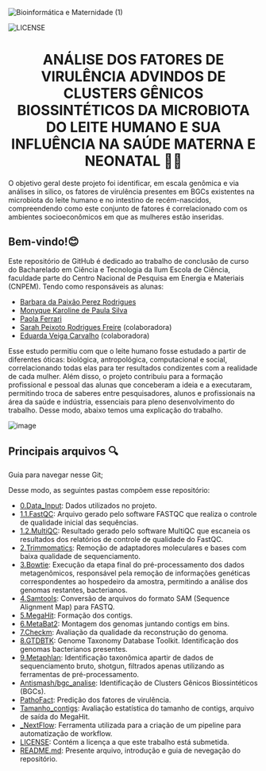 

![Bioinformática e Maternidade (1)](https://github.com/user-attachments/assets/faca3d80-24ec-4d41-85aa-c41c85975528)


![LICENSE](https://img.shields.io/badge/LICENSE-GNU%20General%20Public%20License%20v3.0-red) 

<h1 align="center"> ANÁLISE DOS FATORES DE VIRULÊNCIA ADVINDOS DE CLUSTERS GÊNICOS BIOSSINTÉTICOS DA MICROBIOTA DO LEITE HUMANO E SUA INFLUÊNCIA NA SAÚDE MATERNA E NEONATAL 🤱👶 </h1>

O objetivo geral deste projeto foi identificar, em escala genômica e via análises in silico, os fatores de virulência presentes em BGCs existentes na microbiota do leite humano e no intestino de recém-nascidos, compreendendo como este conjunto de fatores é correlacionado com os ambientes socioeconômicos em que as mulheres estão inseridas.
## Bem-vindo!😊

Este repositório de GitHub é dedicado ao trabalho de conclusão de curso do Bacharelado em Ciência e Tecnologia da Ilum Escola de Ciência, faculdade parte do Centro Nacional de Pesquisa em Energia e Materiais (CNPEM). Tendo como responsáveis as alunas:




- [Barbara da Paixão Perez Rodrigues](https://github.com/barbaraperez)
- [Monyque Karoline de Paula Silva](https://github.com/monocas)
- [Paola Ferrari](https://github.com/palolaferrari)
- [Sarah Peixoto Rodrigues Freire](https://github.com/Sarah-Freire) (colaboradora)
- [Eduarda Veiga Carvalho](https://github.com/veigaeduarda) (colaboradora)

Esse estudo permitiu com que o leite humano fosse estudado a partir de diferentes óticas: biológica, antropológica, computacional e social, correlacionando todas elas para ter resultados condizentes com a realidade de cada mulher. Além disso, o projeto contribuiu para a formação profissional e pessoal das alunas que conceberam a ideia e a executaram, permitindo troca de saberes entre pesquisadores, alunos e profissionais na área da saúde e indústria, essenciais para pleno desenvolvimento do trabalho.
 Desse modo, abaixo temos uma explicação do trabalho.

![image](https://github.com/user-attachments/assets/d9436792-0e52-49b6-8579-a902cbd9e27e)

## Principais arquivos 🔍

<p align="justify"> Guia para navegar nesse Git; </p>

Desse modo, as seguintes pastas compõem esse repositório:
- [0.Data_Input](https://github.com/monocas/TCC-Leite-Materno/tree/main/0.Data_Input): Dados utilizados no projeto.
- [1.1.FastQC](https://github.com/monocas/TCC-Leite-Materno/tree/main/1.1.FastQC): Arquivo gerado pelo software FASTQC que realiza o controle de qualidade inicial das sequências.
- [1.2.MultiQC](https://github.com/monocas/TCC-Leite-Materno/tree/main/1.2.MultiQC): Resultado gerado pelo software MultiQC que escaneia os resultados dos relatórios de controle de qualidade do FastQC.
- [2.Trimmomatics](https://github.com/monocas/TCC-Leite-Materno/tree/main/2.Trimmomatics): Remoção de adaptadores moleculares e bases com baixa qualidade de sequenciamento.
- [3.Bowtie](https://github.com/monocas/TCC-Leite-Materno/tree/main/3.Bowtie): Execução da etapa final do pré-processamento dos dados metagenômicos, responsável pela remoção de informações genéticas correspondentes ao hospedeiro da amostra, permitindo a análise dos genomas restantes, bacterianos.
- [4.Samtools](https://github.com/monocas/TCC-Leite-Materno/tree/main/4.Samtools): Conversão de arquivos do formato SAM (Sequence Alignment Map) para FASTQ.
- [5.MegaHit](https://github.com/monocas/TCC-Leite-Materno/tree/main/5.MegaHit): Formação dos contigs.
- [6.MetaBat2](https://github.com/monocas/TCC-Leite-Materno/tree/main/6.MetaBat2): Montagem dos genomas juntando contigs em bins.
- [7.Checkm](https://github.com/monocas/TCC-Leite-Materno/tree/main/7.Checkm): Avaliação da qualidade da reconstrução do genoma.
- [8.GTDBTK](https://github.com/monocas/TCC-Leite-Materno/tree/main/8.GTDBTK): Genome Taxonomy Database Toolkit. Identificação dos genomas bacterianos presentes. 
- [9.Metaphlan](https://github.com/monocas/TCC-Leite-Materno/tree/main/9.Metaphlan): Identificação taxonômica apartir de dados de sequenciamento bruto, shotgun, filtrados apenas utilizando as ferramentas de pré-processamento.
- [Antismash/bgc_analise](https://github.com/monocas/TCC-Leite-Materno/tree/main/Antismash/bgc_analise): Identificação de Clusters Gênicos Biossintéticos (BGCs).
- [PathoFact](https://github.com/monocas/TCC-Leite-Materno/tree/main/PathoFact): Predição dos fatores de virulência.
- [Tamanho_contigs](https://github.com/monocas/TCC-Leite-Materno/tree/main/Tamanho_contigs): Avaliação estatística do tamanho de contigs, arquivo de saída do MegaHit.
- [_NextFlow](https://github.com/monocas/TCC-Leite-Materno/tree/main/_NextFlow): Ferramenta utilizada para a criação de um pipeline para automatização de workflow.
- [LICENSE](https://github.com/monocas/TCC-Leite-Materno/blob/main/LICENSE): Contém a licença a que este trabalho está submetida.
- [README.md](https://github.com/monocas/TCC-Leite-Materno/blob/main/README.md): Presente arquivo, introdução e guia de nevegação do repositório.




